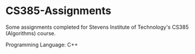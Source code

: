 # CS385-Assignments
Some assignments completed for Stevens Institute of Technology's CS385 (Algorithms) course.

Programming Language: C++
